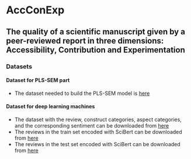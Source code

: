 # AccConExp
## **The quality of a scientific manuscript given by a peer-reviewed report in three dimensions: Accessibility, Contribution and Experimentation**

### Datasets
#### Dataset for PLS-SEM part
* The dataset needed to build the PLS-SEM model is [here](https://drive.google.com/file/d/1pZNhjlFV7QmXlf7tTtajzJBusm9ZlII0/view?usp=sharing)
#### Dataset for deep learning machines
* The dataset with the review, construct categories, aspect categories, and the corresponding sentiment can be downloaded from [here](https://drive.google.com/file/d/1ZKAAqKyaHHA_7qk6_XZ9FGLVJZDOxSob/view?usp=sharing)
* The reviews in the train set encoded with SciBert can be downloaded from [here](https://drive.google.com/file/d/1Dm0tPNjGaCfsbla_0Lg7iBo2XLbHi2N1/view?usp=sharing)
* The reviews in the test set encoded with SciBert can be downloaded from [here](https://drive.google.com/file/d/1-2gi9Wlj3PJ0QmdNvPpaMF8m3kF222Hb/view?usp=sharing)
